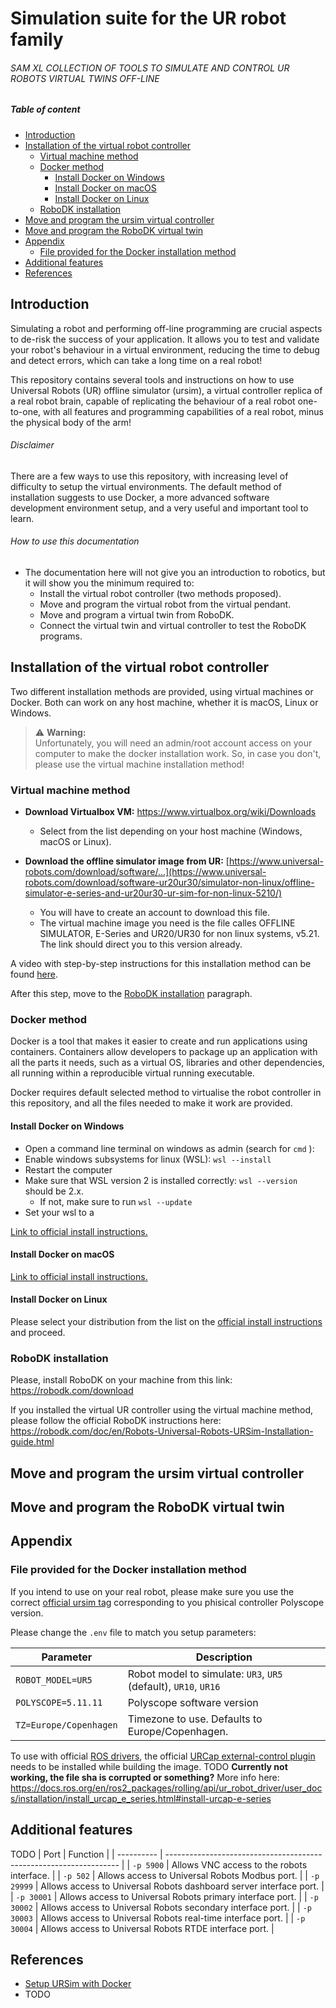 <!-- omit from toc -->
# Simulation suite for the UR robot family

<!-- omit from toc -->
###### SAM XL COLLECTION OF TOOLS TO SIMULATE AND CONTROL UR ROBOTS VIRTUAL TWINS OFF-LINE

<!-- omit from toc -->
##### Table of content

- [Introduction](#introduction)
- [Installation of the virtual robot controller](#installation-of-the-virtual-robot-controller)
  - [Virtual machine method](#virtual-machine-method)
  - [Docker method](#docker-method)
    - [Install Docker on Windows](#install-docker-on-windows)
    - [Install Docker on macOS](#install-docker-on-macos)
    - [Install Docker on Linux](#install-docker-on-linux)
  - [RoboDK installation](#robodk-installation)
- [Move and program the ursim virtual controller](#move-and-program-the-ursim-virtual-controller)
- [Move and program the RoboDK virtual twin](#move-and-program-the-robodk-virtual-twin)
- [Appendix](#appendix)
  - [File provided for the Docker installation method](#file-provided-for-the-docker-installation-method)
- [Additional features](#additional-features)
- [References](#references)


## Introduction

Simulating a robot and performing off-line programming are crucial aspects to de-risk the success of your application. It allows you to test and validate your robot's behaviour in a virtual environment, reducing the time to debug and detect errors, which can take a long time on a real robot!

This repository contains several tools and instructions on how to use Universal Robots (UR) offline simulator (ursim), a virtual controller replica of a real robot brain, capable of replicating the behaviour of a real robot one-to-one, with all features and programming capabilities of a real robot, minus the physical body of the arm!

<!-- omit from toc -->
###### Disclaimer

There are a few ways to use this repository, with increasing level of difficulty to setup the virtual environments.
The default method of installation suggests to use Docker, a more advanced software development environment setup, and a very useful and important tool to learn.

<!-- omit from toc -->
###### How to use this documentation

- The documentation here will not give you an introduction to robotics, but it will show you the minimum required to:
  - Install the virtual robot controller (two methods proposed).
  - Move and program the virtual robot from the virtual pendant.
  - Move and program a virtual twin from RoboDK.
  - Connect the virtual twin and virtual controller to test the RoboDK programs.

## Installation of the virtual robot controller

Two different installation methods are provided, using virtual machines or Docker. Both can work on any host machine, whether it is macOS, Linux or Windows.

> ⚠️ **Warning:** <br> Unfortunately, you will need an admin/root account access on your computer to make the docker installation work. So, in case you don't, please use the virtual machine installation method!

### Virtual machine method

- **Download Virtualbox VM:**
https://www.virtualbox.org/wiki/Downloads
  
  - Select from the list depending on your host machine (Windows, macOS or Linux). 

- **Download the offline simulator image from UR:**
[https://www.universal-robots.com/download/software/...](https://www.universal-robots.com/download/software-ur20ur30/simulator-non-linux/offline-simulator-e-series-and-ur20ur30-ur-sim-for-non-linux-5210/)

  - You will have to create an account to download this file.
  - The virtual machine image you need is the file calles OFFLINE SIMULATOR, E-Series and UR20/UR30 for non linux systems, v5.21. The link should direct you to this version already.

A video with step-by-step instructions for this installation method can be found [here](https://www.youtube.com/watch?v=oJGPTRlTMPM).

After this step, move to the [RoboDK installation](#robodk-installation) paragraph.


### Docker method
Docker is a tool that makes it easier to create and run applications using containers. Containers allow developers to package up an application with all the parts it needs, such as a virtual OS, libraries and other dependencies, all running within a reproducible virtual running executable.

Docker requires default selected method to virtualise the robot controller in this repository, and all the files needed to make it work are provided.

#### Install Docker on Windows
- Open a command line terminal on windows as  admin (search for `cmd` ):
- Enable windows subsystems for linux (WSL):
`wsl --install`
- Restart the computer
- Make sure that WSL version 2 is installed correctly:
`wsl --version` should be 2.x. 
  - If not, make sure to run `wsl --update`
- Set your wsl to a 

[Link to official install instructions.](https://docs.docker.com/desktop/setup/install/windows-install/)

#### Install Docker on macOS
[Link to official install instructions.](https://docs.docker.com/desktop/setup/install/mac-install/)

#### Install Docker on Linux
Please select your distribution from the list on the [official install instructions](https://docs.docker.com/engine/install/) and proceed.

### RoboDK installation

Please, install RoboDK on your machine from this link:
https://robodk.com/download

If you installed the virtual UR controller using the virtual machine method, please follow the official RoboDK instructions here:
https://robodk.com/doc/en/Robots-Universal-Robots-URSim-Installation-guide.html


## Move and program the ursim virtual controller

## Move and program the RoboDK virtual twin


## Appendix

### File provided for the Docker installation method

If you intend to use on your real robot, please make sure you use the correct [official ursim tag](https://hub.docker.com/r/universalrobots/ursim_e-series/tags) corresponding to you phisical controller Polyscope version. 

Please change the `.env` file to match you setup parameters:

| Parameter              | Description                                                     |
| ---------------------- | --------------------------------------------------------------- |
| `ROBOT_MODEL=UR5`      | Robot model to simulate: `UR3`, `UR5` (default), `UR10`, `UR16` |
| `POLYSCOPE=5.11.11`    | Polyscope software version                                      |
| `TZ=Europe/Copenhagen` | Timezone to use. Defaults to Europe/Copenhagen.                 |

To use with official [ROS drivers](https://github.com/UniversalRobots/Universal_Robots_ROS2_Driver), the official [URCap external-control plugin](https://github.com/UniversalRobots/Universal_Robots_ExternalControl_URCap) needs to be installed while building the image.
TODO
**Currently not working, the file sha is corrupted or something?**
More info here: https://docs.ros.org/en/ros2_packages/rolling/api/ur_robot_driver/user_docs/installation/install_urcap_e_series.html#install-urcap-e-series


## Additional features

TODO
| Port       | Function                                                           |
| ---------- | ------------------------------------------------------------------ |
| `-p 5900`  | Allows VNC access to the robots interface.                         |
| `-p 502`   | Allows access to Universal Robots Modbus port.                     |
| `-p 29999` | Allows access to Universal Robots dashboard server interface port. |
| `-p 30001` | Allows access to Universal Robots primary interface port.          |
| `-p 30002` | Allows access to Universal Robots secondary interface port.        |
| `-p 30003` | Allows access to Universal Robots real-time interface port.        |
| `-p 30004` | Allows access to Universal Robots RTDE interface port.             |

## References

- [Setup URSim with Docker](https://docs.ros.org/en/rolling/p/ur_client_library/doc/setup/ursim_docker.html)
- TODO